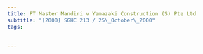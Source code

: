 ```yaml
---
title: PT Master Mandiri v Yamazaki Construction (S) Pte Ltd 
subtitle: "[2000] SGHC 213 / 25\_October\_2000"
tags:


---
```


